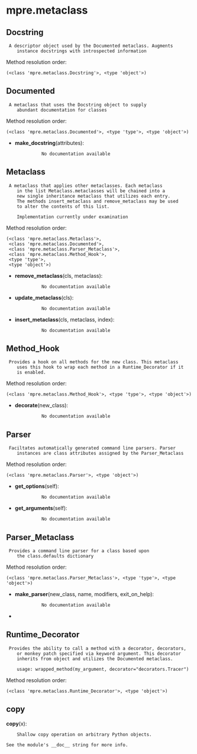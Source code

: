 mpre.metaclass
==============



Docstring
--------------

	 A descriptor object used by the Documented metaclass. Augments
        instance docstrings with introspected information


Method resolution order: 

	(<class 'mpre.metaclass.Docstring'>, <type 'object'>)

Documented
--------------

	 A metaclass that uses the Docstring object to supply
        abundant documentation for classes


Method resolution order: 

	(<class 'mpre.metaclass.Documented'>, <type 'type'>, <type 'object'>)

- **make_docstring**(attributes):

				No documentation available


Metaclass
--------------

	 A metaclass that applies other metaclasses. Each metaclass
        in the list Metaclass.metaclasses will be chained into a 
        new single inheritance metaclass that utilizes each entry. 
        The methods insert_metaclass and remove_metaclass may be used
        to alter the contents of this list.
        
        Implementation currently under examination


Method resolution order: 

	(<class 'mpre.metaclass.Metaclass'>,
	 <class 'mpre.metaclass.Documented'>,
	 <class 'mpre.metaclass.Parser_Metaclass'>,
	 <class 'mpre.metaclass.Method_Hook'>,
	 <type 'type'>,
	 <type 'object'>)

- **remove_metaclass**(cls, metaclass):

				No documentation available


- **update_metaclass**(cls):

				No documentation available


- **insert_metaclass**(cls, metaclass, index):

				No documentation available


Method_Hook
--------------

	 Provides a hook on all methods for the new class. This metaclass
        uses this hook to wrap each method in a Runtime_Decorator if it
        is enabled. 


Method resolution order: 

	(<class 'mpre.metaclass.Method_Hook'>, <type 'type'>, <type 'object'>)

- **decorate**(new_class):

				No documentation available


Parser
--------------

	 Faciltates automatically generated command line parsers. Parser
        instances are class attributes assigned by the Parser_Metaclass


Method resolution order: 

	(<class 'mpre.metaclass.Parser'>, <type 'object'>)

- **get_options**(self):

				No documentation available


- **get_arguments**(self):

				No documentation available


Parser_Metaclass
--------------

	 Provides a command line parser for a class based upon 
        the class.defaults dictionary


Method resolution order: 

	(<class 'mpre.metaclass.Parser_Metaclass'>, <type 'type'>, <type 'object'>)

- **make_parser**(new_class, name, modifiers, exit_on_help):

				No documentation available


- 

Runtime_Decorator
--------------

	 Provides the ability to call a method with a decorator, decorators,
        or monkey patch specified via keyword argument. This decorator
        inherits from object and utilizes the Documented metaclass.

        usage: wrapped_method(my_argument, decorator="decorators.Tracer")


Method resolution order: 

	(<class 'mpre.metaclass.Runtime_Decorator'>, <type 'object'>)

copy
--------------

**copy**(x):

		Shallow copy operation on arbitrary Python objects.

    See the module's __doc__ string for more info.
    
